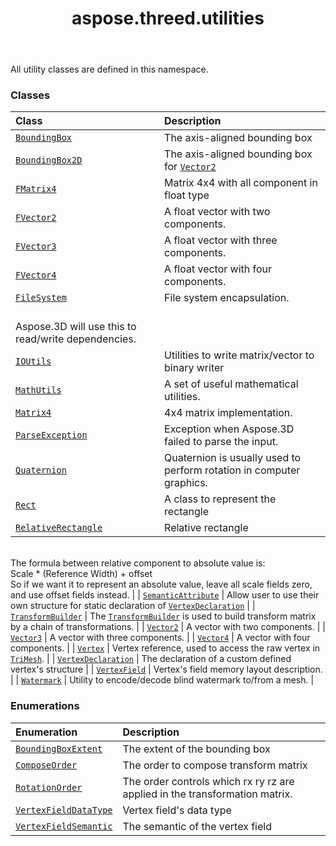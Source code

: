 ﻿---
title: aspose.threed.utilities
second_title: Aspose.3D for Python via .NET API References
description: 
type: docs
weight: 10
url: /aspose.threed.utilities/
is_root: false
---

All utility classes are defined in this namespace.

### Classes
| Class | Description |
| :- | :- |
| [`BoundingBox`](/3d/python-net/aspose.threed.utilities/boundingbox) | The axis-aligned bounding box |
| [`BoundingBox2D`](/3d/python-net/aspose.threed.utilities/boundingbox2d) | The axis-aligned bounding box for [`Vector2`](/3d/python-net/aspose.threed.utilities/vector2) |
| [`FMatrix4`](/3d/python-net/aspose.threed.utilities/fmatrix4) | Matrix 4x4 with all component in float type |
| [`FVector2`](/3d/python-net/aspose.threed.utilities/fvector2) | A float vector with two components. |
| [`FVector3`](/3d/python-net/aspose.threed.utilities/fvector3) | A float vector with three components. |
| [`FVector4`](/3d/python-net/aspose.threed.utilities/fvector4) | A float vector with four components. |
| [`FileSystem`](/3d/python-net/aspose.threed.utilities/filesystem) | File system encapsulation.<br/>Aspose.3D will use this to read/write dependencies. |
| [`IOUtils`](/3d/python-net/aspose.threed.utilities/ioutils) | Utilities to write matrix/vector to binary writer |
| [`MathUtils`](/3d/python-net/aspose.threed.utilities/mathutils) | A set of useful mathematical utilities. |
| [`Matrix4`](/3d/python-net/aspose.threed.utilities/matrix4) | 4x4 matrix implementation. |
| [`ParseException`](/3d/python-net/aspose.threed.utilities/parseexception) | Exception when Aspose.3D failed to parse the input. |
| [`Quaternion`](/3d/python-net/aspose.threed.utilities/quaternion) | Quaternion is usually used to perform rotation in computer graphics. |
| [`Rect`](/3d/python-net/aspose.threed.utilities/rect) | A class to represent the rectangle |
| [`RelativeRectangle`](/3d/python-net/aspose.threed.utilities/relativerectangle) | Relative rectangle<br/>The formula between relative component to absolute value is:<br/>Scale * (Reference Width) + offset<br/>So if we want it to represent an absolute value, leave all scale fields zero, and use offset fields instead. |
| [`SemanticAttribute`](/3d/python-net/aspose.threed.utilities/semanticattribute) | Allow user to use their own structure for static declaration of [`VertexDeclaration`](/3d/python-net/aspose.threed.utilities/vertexdeclaration) |
| [`TransformBuilder`](/3d/python-net/aspose.threed.utilities/transformbuilder) | The [`TransformBuilder`](/3d/python-net/aspose.threed.utilities/transformbuilder) is used to build transform matrix by a chain of transformations. |
| [`Vector2`](/3d/python-net/aspose.threed.utilities/vector2) | A vector with two components. |
| [`Vector3`](/3d/python-net/aspose.threed.utilities/vector3) | A vector with three components. |
| [`Vector4`](/3d/python-net/aspose.threed.utilities/vector4) | A vector with four components. |
| [`Vertex`](/3d/python-net/aspose.threed.utilities/vertex) | Vertex reference, used to access the raw vertex in [`TriMesh`](/3d/python-net/aspose.threed.entities/trimesh). |
| [`VertexDeclaration`](/3d/python-net/aspose.threed.utilities/vertexdeclaration) | The declaration of a custom defined vertex's structure |
| [`VertexField`](/3d/python-net/aspose.threed.utilities/vertexfield) | Vertex's field memory layout description. |
| [`Watermark`](/3d/python-net/aspose.threed.utilities/watermark) | Utility to encode/decode blind watermark  to/from a mesh. |


### Enumerations
| Enumeration | Description |
| :- | :- |
| [`BoundingBoxExtent`](/3d/python-net/aspose.threed.utilities/boundingboxextent) | The extent of the bounding box |
| [`ComposeOrder`](/3d/python-net/aspose.threed.utilities/composeorder) | The order to compose transform matrix |
| [`RotationOrder`](/3d/python-net/aspose.threed.utilities/rotationorder) | The order controls which rx ry rz are applied in the transformation matrix. |
| [`VertexFieldDataType`](/3d/python-net/aspose.threed.utilities/vertexfielddatatype) | Vertex field's data type |
| [`VertexFieldSemantic`](/3d/python-net/aspose.threed.utilities/vertexfieldsemantic) | The semantic of the vertex field |


